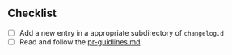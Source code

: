 ## Checklist

 - [ ] Add a new entry in a appropriate subdirectory of `changelog.d`
 - [ ] Read and follow the
[pr-guidlines.md](https://github.com/wireapp/wire-server/blob/develop/docs/developer/pr-guidelines.md)
